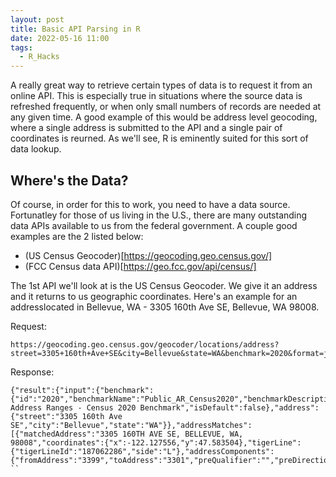 ```yaml
---
layout: post
title: Basic API Parsing in R
date: 2022-05-16 11:00
tags:
  - R_Hacks
---
```


A really great way to retrieve certain types of data is to request it from an online API.  This is especially true in situations where the source data is refreshed frequently, or when only small numbers of records are needed at any given time.  A good example of this would be address level geocoding, where a single address is submitted to the API and a single pair of coordinates is reurned.  As we'll see, R is eminently suited for this sort of data lookup.

## Where's the Data?

Of course, in order for this to work, you need to have a data source.  Fortunatley for those of us living in the U.S., there are many outstanding data APIs available to us from the federal government.  A couple good examples are the 2 listed below:

* (US Census Geocoder)[https://geocoding.geo.census.gov/]
* (FCC Census data API)[https://geo.fcc.gov/api/census/]

The 1st API we'll look at is the US Census Geocoder. We give it an address and it returns to us geographic coordinates.  Here's an example for an addresslocated in Bellevue, WA - 3305 160th Ave SE, Bellevue, WA 98008.

Request:
```
https://geocoding.geo.census.gov/geocoder/locations/address?street=3305+160th+Ave+SE&city=Bellevue&state=WA&benchmark=2020&format=json
```

Response:
```
{"result":{"input":{"benchmark":{"id":"2020","benchmarkName":"Public_AR_Census2020","benchmarkDescription":"Public Address Ranges - Census 2020 Benchmark","isDefault":false},"address":{"street":"3305 160th Ave SE","city":"Bellevue","state":"WA"}},"addressMatches":[{"matchedAddress":"3305 160TH AVE SE, BELLEVUE, WA, 98008","coordinates":{"x":-122.127556,"y":47.583504},"tigerLine":{"tigerLineId":"187062286","side":"L"},"addressComponents":{"fromAddress":"3399","toAddress":"3301","preQualifier":"","preDirection":"","preType":"","streetName":"160TH","suffixType":"AVE","suffixDirection":"SE","suffixQualifier":"","city":"BELLEVUE","state":"WA","zip":"98008"}}]}}
``








